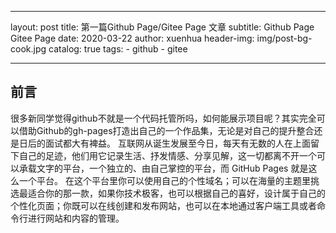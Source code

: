 
---
layout:     post
title:      第一篇Github Page/Gitee Page 文章
subtitle:   Github Page Gitee Page
date:       2020-03-22
author:     xuenhua
header-img: img/post-bg-cook.jpg
catalog: true
tags:
    - github
    - gitee
    
---

## 前言
很多新同学觉得github不就是一个代码托管所吗，如何能展示项目呢？其实完全可以借助Github的gh-pages打造出自己的一个作品集，无论是对自己的提升整合还是日后的面试都大有裨益。
互联网从诞生发展至今日，每天有无数的人在上面留下自己的足迹，他们用它记录生活、抒发情感、分享见解，这一切都离不开一个可以承载文字的平台，一个独立的、由自己掌控的平台，而 GitHub Pages 就是这么一个平台。
在这个平台里你可以使用自己的个性域名；可以在海量的主题里挑选最适合你的那一款，如果你技术极客，也可以根据自己的喜好，设计属于自己的个性化页面；你既可以在线创建和发布网站，也可以在本地通过客户端工具或者命令行进行网站和内容的管理。



